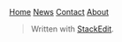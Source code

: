 <div class="topnav">  
<a class="active" href="#home">Home</a>  
<a href="#news">News</a>  
<a href="#contact">Contact</a>  
<a href="#about">About</a>  
</div>


> Written with [StackEdit](https://stackedit.io/).
<!--stackedit_data:
eyJoaXN0b3J5IjpbLTIwNTk0Mjk0ODldfQ==
-->